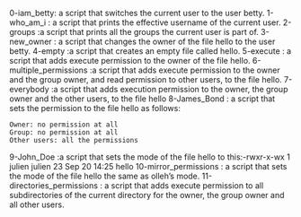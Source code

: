 0-iam_betty: a script that switches the current user to the user betty.
1-who_am_i :  a script that prints the effective username of the current user.
2-groups :a script that prints all the groups the current user is part of.
3-new_owner : a script that changes the owner of the file hello to the user betty.
4-empty :a script that creates an empty file called hello.
5-execute :  a script that adds execute permission to the owner of the file hello.
6-multiple_permissions :a script that adds execute permission to the owner and the group owner, and read permission to other users, to the file hello.
7-everybody :a script that adds execution permission to the owner, the group owner and the other users, to the file hello
8-James_Bond : a script that sets the permission to the file hello as follows:

    Owner: no permission at all
    Group: no permission at all
    Other users: all the permissions
9-John_Doe :a script that sets the mode of the file hello to this:-rwxr-x-wx 1 julien julien 23 Sep 20 14:25 hello
10-mirror_permissions :  a script that sets the mode of the file hello the same as olleh’s mode.
11-directories_permissions : a script that adds execute permission to all subdirectories of the current directory for the owner, the group owner and all other users.